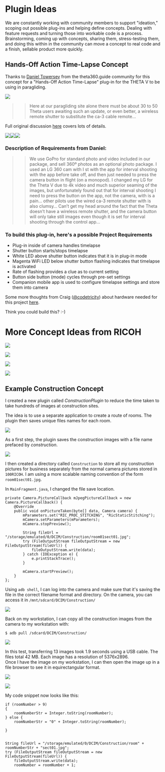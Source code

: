 # Plugin Ideas

We are constantly working with community members to support "ideation," scoping out possible plug-ins and helping define concepts. Dealing with feature requests and turning those into workable code is a process. Brainstorming, coming up with concepts, sharing them, stress-testing them, and doing this within in the community can move a concept to real code and a finish, sellable product more quickly.

## Hands-Off Action Time-Lapse Concept

Thanks to [Daniel Towersey](https://community.theta360.guide/u/danieltowersey/summary) from the theta360.guide community for this concept for a "Hands-Off Action Time-Lapse" plug-in for the THETA V to be using in paragliding. 

![](img/concept/DanielTowersey.jpg)

> > Here at our paragliding site alone there must be about 30 to 50 Theta users awaiting such an update, or even better, a wireless remote shutter to substitute the ca-3 cable remote…

Full original discussion [here](https://community.theta360.guide/t/using-mesh-iot-button-with-ricoh-theta-to-create-remote-wireless-shutter/1641/20) covers lots of details.

![](img/concept/paragliding1.jpg)![](img/concept/paragliding2.jpg)![](img/concept/paragliding3.jpg)

### Description of Requirements from Daniel:

> > We use GoPro for standard photo and video included in our package, and sell 360º photos as an optional photo package.
I used an LG 360 cam with I st with the app for interval shooting with the app before take off, and then just needed to press the camera button in flight (on a monopod).
I changed my LG for the Theta V due to 4k video and much superior seaming of the images, but unfortunately found out that for interval shooting I need to press the button on the app, not the camera, with is a pain… other pilots use the wired ca-3 remote shutter with is also clumsy…
Can’t get my head around the fact that the Theta doesn’t have a wireless remote shutter, and the camera button will only take still images even though it is set for interval shooting through the control app…

### To build this plug-in, here's a possible Project Requirements

* Plug-in inside of camera handles timelapse
* Shutter button starts/stops timelapse
* White LED above shutter button indicates that it is in plug-in mode
* Magenta WiFi LED below shutter button flashing indicates that timelapse is activated
* Rate of flashing provides a clue as to current setting
* Button side button (mode) cycles through pre-set settings
* Companion mobile app is used to configure timelapse settings and store them into camera

Some more thoughts from Craig ([@codetricity](https://community.theta360.guide/u/codetricity/summary)) about hardware needed for this project [here](https://community.theta360.guide/t/using-mesh-iot-button-with-ricoh-theta-to-create-remote-wireless-shutter/1641/15).

Think you could build this? :-)


# More Concept Ideas from RICOH 

![](img/concept/change-party.png)

![](img/concept/change-viewing.png)

![](img/concept/child-growth.png)

![](img/concept/cooking.png)

## Example Construction Concept

I created a new plugin called *ConstructionPlugin* to
reduce the time taken to take hundreds of images at construction sites.

The idea is to use a separate application to create a route of rooms.
The plugin then saves unique files names for each room.

![](img/custom/floorplan.jpg)


As a first step, the plugin saves the construction images
with a file name prefaced by *construction*.

![](img/use/construction-image.png)

I then created a directory called `Construction` to store
all my construction pictures for business 
separately from the normal camera pictures stored in `100RICOH`.
I am using a more scalable naming convention of the form
 `room01sect01.jpg`.

In `MainFragment.java`, I changed the file save location.

    private Camera.PictureCallback mJpegPictureCallback = new Camera.PictureCallback() {
        @Override
        public void onPictureTaken(byte[] data, Camera camera) {
            mParameters.set("RIC_PROC_STITCHING", "RicStaticStitching");
            mCamera.setParameters(mParameters);
            mCamera.stopPreview();

            String fileUrl = "/storage/emulated/0/DCIM/Construction/room01sect01.jpg";
            try (FileOutputStream fileOutputStream = new FileOutputStream(fileUrl)) {
                fileOutputStream.write(data);
            } catch (IOException e) {
                e.printStackTrace();
            }

            mCamera.startPreview();
        }
    };

Using `adb shell`, I can log into the camera and make sure that it's saving the file in the correct filename format and directory. On the camera, you can access it in `/mnt/sdcard/DCIM/Construction/`

![](img/custom/adbshell-construction.png)

Back on my workstation, I can copy all the construction images from the camera to my workstation with:

    $ adb pull /sdcard/DCIM/Construction/

![](img/custom/construction-directory-pull.png)

In this test, transferring 13 images took 1.9 seconds using a USB cable. 
The files total 42 MB. Each image has a resolution of 5376x2896.  
Once I have the image on my workstation, I can then open the image up in a file browser to
see it in equirectangular format.

![](img/custom/view-plugin.png)

![](img/custom/file-browser.jpg)

My code snippet now looks like this:

    if (roomNumber > 9)
    {
        roomNumberStr = Integer.toString(roomNumber);
    } else {
        roomNumberStr = "0" + Integer.toString(roomNumber);

    }


    String fileUrl = "/storage/emulated/0/DCIM/Construction/room" + roomNumberStr + "sect01.jpg";
    try (FileOutputStream fileOutputStream = new FileOutputStream(fileUrl)) {
        fileOutputStream.write(data);
        roomNumber = roomNumber + 1;
